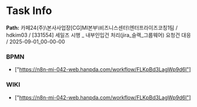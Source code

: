 # Task Info

**Path:** 카페24(주)\본사사업장\[CG]MI본부\비즈니스센터\엔터프라이즈코칭1팀 / hdkim03 / [331554] 세일즈 시행 _ 내부인입건 처리(jira_슬랙_그룹웨어) 요청건 대응 / 2025-09-01_00-00-00

### BPMN
- ["https://n8n-mi-042-web.hanpda.com/workflow/FLKpBd3LagWp9d6l"]

### WIKI
- ["https://n8n-mi-042-web.hanpda.com/workflow/FLKpBd3LagWp9d6l"]

